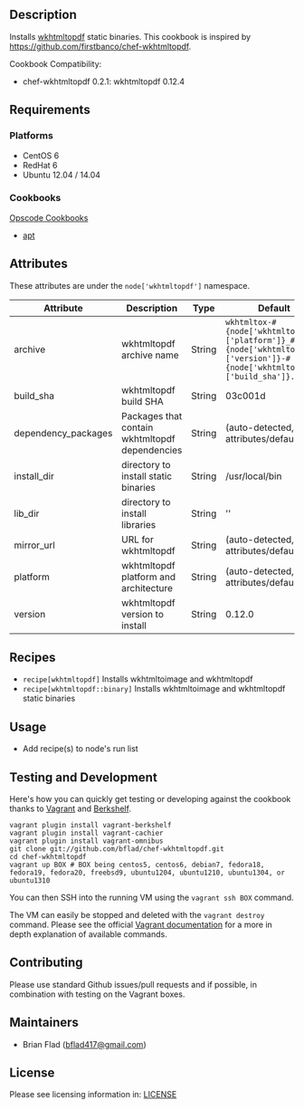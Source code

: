 ## Description

Installs [wkhtmltopdf](http://wkhtmltopdf.org) static binaries. This cookbook is inspired by https://github.com/firstbanco/chef-wkhtmltopdf.

Cookbook Compatibility:
 * chef-wkhtmltopdf 0.2.1: wkhtmltopdf 0.12.4

## Requirements

### Platforms

* CentOS 6
* RedHat 6
* Ubuntu 12.04 / 14.04

### Cookbooks

[Opscode Cookbooks](https://github.com/opscode-cookbooks/)

* [apt](https://github.com/opscode-cookbooks/apt)

## Attributes

These attributes are under the `node['wkhtmltopdf']` namespace.

Attribute | Description | Type | Default
----------|-------------|------|--------
archive | wkhtmltopdf archive name | String | `wkhtmltox-#{node['wkhtmltopdf']['platform']}_#{node['wkhtmltopdf']['version']}-#{node['wkhtmltopdf']['build_sha']}.tar.xz`
build_sha | wkhtmltopdf build SHA | String | 03c001d
dependency_packages | Packages that contain wkhtmltopdf dependencies | String | (auto-detected, see attributes/default.rb)
install_dir | directory to install static binaries | String | /usr/local/bin
lib_dir | directory to install libraries | String | ''
mirror_url | URL for wkhtmltopdf | String | (auto-detected, see attributes/default.rb)
platform | wkhtmltopdf platform and architecture | String | (auto-detected, see attributes/default.rb)
version | wkhtmltopdf version to install | String | 0.12.0

## Recipes

* `recipe[wkhtmltopdf]` Installs wkhtmltoimage and wkhtmltopdf
* `recipe[wkhtmltopdf::binary]` Installs wkhtmltoimage and wkhtmltopdf static binaries

## Usage

* Add recipe(s) to node's run list

## Testing and Development

Here's how you can quickly get testing or developing against the cookbook thanks to [Vagrant](http://vagrantup.com/) and [Berkshelf](http://berkshelf.com/).

    vagrant plugin install vagrant-berkshelf
    vagrant plugin install vagrant-cachier
    vagrant plugin install vagrant-omnibus
    git clone git://github.com/bflad/chef-wkhtmltopdf.git
    cd chef-wkhtmltopdf
    vagrant up BOX # BOX being centos5, centos6, debian7, fedora18, fedora19, fedora20, freebsd9, ubuntu1204, ubuntu1210, ubuntu1304, or ubuntu1310

You can then SSH into the running VM using the `vagrant ssh BOX` command.

The VM can easily be stopped and deleted with the `vagrant destroy` command. Please see the official [Vagrant documentation](http://docs.vagrantup.com/v2/cli/index.html) for a more in depth explanation of available commands.

## Contributing

Please use standard Github issues/pull requests and if possible, in combination with testing on the Vagrant boxes.

## Maintainers

* Brian Flad (<bflad417@gmail.com>)

## License

Please see licensing information in: [LICENSE](LICENSE)

